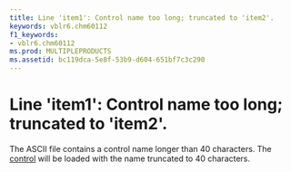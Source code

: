```yaml
---
title: Line 'item1': Control name too long; truncated to 'item2'.
keywords: vblr6.chm60112
f1_keywords:
- vblr6.chm60112
ms.prod: MULTIPLEPRODUCTS
ms.assetid: bc119dca-5e8f-53b9-d604-651bf7c3c290
---
```



# Line 'item1': Control name too long; truncated to 'item2'.

The ASCII file contains a control name longer than 40 characters. The [control](vbe-glossary.md) will be loaded with the name truncated to 40 characters.


